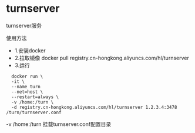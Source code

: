 # turnserver
turnserver服务

使用方法
* 1.安装docker <br>
* 2.拉取镜像 docker pull registry.cn-hongkong.aliyuncs.com/hl/turnserver <br>
* 3.运行 <br>

```
  docker run \
  -it \
  --name turn
  --net=host \
  --restart=always \
  -v /home:/turn \
  -d registry.cn-hongkong.aliyuncs.com/hl/turnserver 1.2.3.4:3478 /turn/turnserver.conf
```
-v /home:/turn 挂载turnserver.conf配置目录
